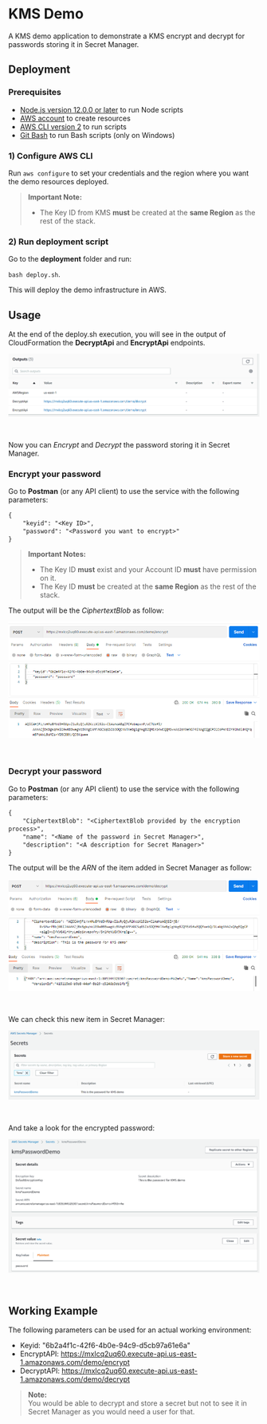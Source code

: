 # KMS Demo
A KMS demo application to demonstrate a KMS encrypt and decrypt for passwords storing it in Secret Manager.

## Deployment

### Prerequisites

* [Node.js version 12.0.0 or later](https://nodejs.org/) to run Node scripts
* [AWS account](https://aws.amazon.com/) to create resources
* [AWS CLI version 2](https://docs.aws.amazon.com/cli/latest/userguide/install-cliv2.html) to run scripts
* [Git Bash](https://git-scm.com/) to run Bash scripts (only on Windows)

### 1) Configure AWS CLI

Run `aws configure` to set your credentials and the region where you want the demo resources deployed.

> **Important Note:**<br>
> - The Key ID from KMS **must** be created at the **same Region** as the rest of the stack.
### 2) Run deployment script

Go to the **deployment** folder and run:

`bash deploy.sh`.

This will deploy the demo infrastructure in AWS.

## Usage

At the end of the deploy.sh execution, you will see in the output of CloudFormation the **DecryptApi** and **EncryptApi** endpoints.

![output](img/stackoutput.png)

<br>

Now you can *Encrypt* and *Decrypt* the password storing it in Secret Manager.
### Encrypt your password
Go to **Postman** (or any API client) to use the service with the following parameters:

```shell
{
    "keyid": "<Key ID>",
    "password": "<Password you want to encrypt>"
}
```

> **Important Notes:**<br>
> - The Key ID **must** exist and your Account ID **must** have permission on it.
> - The Key ID **must** be created at the **same Region** as the rest of the stack.

The output will be the *CiphertextBlob* as follow:

![encrypt](img/encrypt.png)

<br>

### Decrypt your password
Go to **Postman** (or any API client) to use the service with the following parameters:
```shell
{
    "CiphertextBlob": "<CiphertextBlob provided by the encryption process>",
    "name": "<Name of the password in Secret Manager>",
    "description": "<A description for Secret Manager>"
}
```
The output will be the *ARN* of the item added in Secret Manager as follow:

![decrypt](img/decrypt.png)

<br>

We can check this new item in Secret Manager:

![kms](img/kms.png)

<br>

And take a look for the encrypted password:

![pass](img/kms-pass.png)

<br>

## Working Example

The following parameters can be used for an actual working environment:

- Keyid: "6b2a4f1c-42f6-4b0e-94c9-d5cb97a61e6a"
- EncryptAPI: https://mxlcq2uq60.execute-api.us-east-1.amazonaws.com/demo/encrypt
- DecryptAPI: https://mxlcq2uq60.execute-api.us-east-1.amazonaws.com/demo/decrypt

> **Note:**<br>
> You would be able to decrypt and store a secret but not to see it in Secret Manager as you would need a user for that.